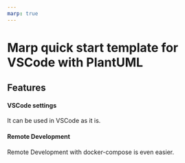 ```yaml
---
marp: true
---
```


# Marp quick start template for VSCode with PlantUML

## Features

#### VSCode settings

It can be used in VSCode as it is.

#### Remote Development

Remote Development with docker-compose is even easier.
